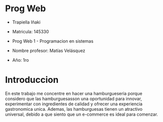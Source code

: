 # Prog Web

- Trapiella Iñaki

- Matricula: 145330

- Prog Web 1 - Programacion en sistemas

- Nombre profesor: Matías Velásquez

- Año: 1ro

# Introduccion

En este trabajo me concentre en hacer una hamburgueseria porque considero que las hamburguesasson una oportunidad para innovar, experimentar con ingredientes de calidad y 
ofrecer una experiencia gastronomica unica. Ademas, las hamburguesas tienen un atractivo universal, debido a que siento que un e-commerce es ideal para comenzar.
